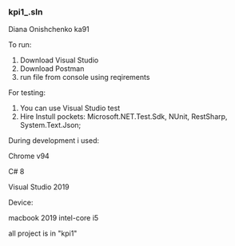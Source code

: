 ### kpi1_.sln
Diana Onishchenko ka91 

To run:
1. Download Visual Studio
3. Download Postman
4. run file from console using reqirements

For testing:
1. You can use Visual Studio test
2. Hire Instull pockets: Microsoft.NET.Test.Sdk, NUnit, RestSharp, System.Text.Json;


During development i used:

Chrome v94

C# 8

Visual Studio 2019


Device:

macbook 2019 intel-core i5

all project is in "kpi1"

